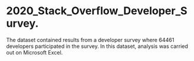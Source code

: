 # 2020_Stack_Overflow_Developer_Survey.
The dataset contained results from a developer survey where 64461 developers participated in the survey. In this dataset, analysis was carried out on Microsoft Excel.
